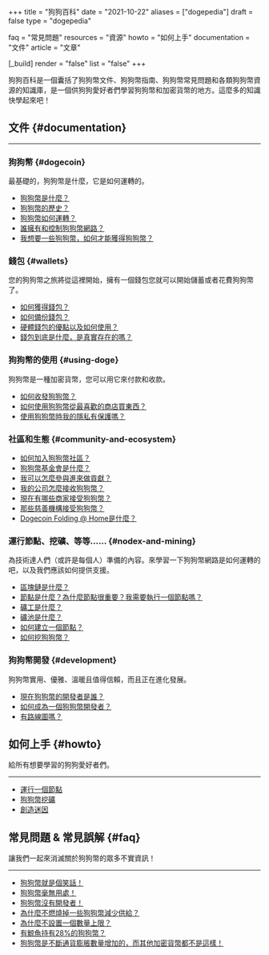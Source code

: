 +++
title = "狗狗百科"
date = "2021-10-22"
aliases = ["dogepedia"]
draft = false
type = "dogepedia"

faq = "常見問題"
resources = "資源"
howto = "如何上手"
documentation = "文件"
article = "文章"

[_build]
  render = "false"
  list = "false"
+++

狗狗百科是一個囊括了狗狗幣文件、狗狗幣指南、狗狗幣常見問題和各類狗狗幣資源的知識庫，是一個供狗狗愛好者們學習狗狗幣和加密貨幣的地方。這麼多的知識快學起來吧！

## 文件 {#documentation}
***
### 狗狗幣 {#dogecoin}
最基礎的，狗狗幣是什麼，它是如何運轉的。
- [狗狗幣是什麼？](/zh-tw/dogepedia/articles/what-is-dogecoin)
- [狗狗幣的歷史？](/zh-tw/dogepedia/articles/history-of-dogecoin)
- [狗狗幣如何運轉？](/zh-tw/dogepedia/articles/how-does-dogecoin-work)
- [誰擁有和控制狗狗幣網路？](/zh-tw/dogepedia/articles/who-owns-dogecoin)
- [我想要一些狗狗幣，如何才能獲得狗狗幣？](/zh-tw/dogepedia/articles/get-dogecoin)

### 錢包 {#wallets}
您的狗狗幣之旅將從這裡開始，擁有一個錢包您就可以開始儲蓄或者花費狗狗幣了。
- [如何獲得錢包？](/zh-tw/dogepedia/articles/how-do-i-get-a-wallet)
- [如何備份錢包？](/zh-tw/dogepedia/articles/how-to-backup-a-wallet)
- [硬體錢包的優點以及如何使用？](/zh-tw/dogepedia/articles/dogecoin-hardware-wallets)
- [錢包到底是什麼，是真實存在的嗎？](/zh-tw/dogepedia/articles/what-is-a-wallet)

### 狗狗幣的使用 {#using-doge}
狗狗幣是一種加密貨幣，您可以用它來付款和收款。
- [如何收發狗狗幣？](/zh-tw/dogepedia/articles/send-and-receive-dogecoin)
- [如何使用狗狗幣從最喜歡的商店買東西？](/zh-tw/dogepedia/articles/using-dogecoin-in-a-store)
- [使用狗狗幣時我的隱私有保護嗎？](/zh-tw/dogepedia/articles/dogecoin-and-privacy)

### 社區和生態 {#community-and-ecosystem}
- [如何加入狗狗幣社區？](/zh-tw/dogepedia/articles/join-the-dogecoin-community)
- [狗狗幣基金會是什麼？](/zh-tw/dogepedia/articles/what-is-the-dogecoin-foundation)
- [我可以怎麼參與進來做貢獻？](/zh-tw/dogepedia/articles/how-can-i-help-doge)
- [我的公司怎麼接收狗狗幣？](/zh-tw/dogepedia/articles/how-can-my-business-accept-dogecoin)
- [現在有哪些商家接受狗狗幣？](/zh-tw/dogepedia/articles/merchants-accepting-doge)
- [那些慈善機構接受狗狗幣？](/zh-tw/dogepedia/articles/charities-accepting-doge)
- [Dogecoin Folding @ Home是什麼？](/zh-tw/dogepedia/articles/dogecoin-folding-at-home)

### 運行節點、挖礦、等等...... {#nodex-and-mining}
為技術達人們（或許是每個人）準備的內容。來學習一下狗狗幣網路是如何運轉的吧，以及我們應該如何提供支援。
- [區塊鏈是什麼？](/zh-tw/dogepedia/articles/what-is-a-blockchain)
- [節點是什麼？為什麼節點很重要？我需要執行一個節點嗎？](/zh-tw/dogepedia/articles/what-is-a-node)
- [礦工是什麼？](/zh-tw/dogepedia/articles/what-is-a-miner)
- [礦池是什麼？](/zh-tw/dogepedia/articles/what-is-a-mining-pool)
- [如何建立一個節點？](/zh-tw/dogepedia/how-tos/operating-a-node)
- [如何挖狗狗幣？](/zh-tw/dogepedia/how-tos/mining-dogecoin)

### 狗狗幣開發 {#development}
狗狗幣實用、優雅、溫暖且值得信賴，而且正在進化發展。
- [現在狗狗幣的開發者是誰？](/zh-tw/dogepedia/articles/dogecoin-developers)
- [如何成為一個狗狗幣開發者？](/zh-tw/dogepedia/articles/becoming-a-dogecoin-developer)
- [有路線圖嗎？](/zh-tw/dogepedia/articles/dogecoin-roadmap)

## 如何上手 {#howto}
給所有想要學習的狗狗愛好者們。
***
- [運行一個節點](/zh-tw/dogepedia/how-tos/operating-a-node)
- [狗狗幣挖礦](/zh-tw/dogepedia/how-tos/mining-dogecoin)
- [創造迷因](/zh-tw/dogepedia/how-tos/making-memes)

## 常見問題 & 常見誤解 {#faq}
讓我們一起來消滅關於狗狗幣的眾多不實資訊！
***
- [狗狗幣就是個笑話！](/zh-tw/dogepedia/faq/dogecoin-is-a-joke)
- [狗狗幣毫無用處！](/zh-tw/dogepedia/faq/dogecoin-has-no-utility)
- [狗狗幣沒有開發者！](/zh-tw/dogepedia/faq/dogecoin-has-no-developers)
- [為什麼不燃燒掉一些狗狗幣減少供給？](/zh-tw/dogepedia/faq/dogecoin-and-coin-burning)
- [為什麼不設置一個數量上限？](/zh-tw/dogepedia/faq/putting-a-cap-on-dogecoin)
- [有鯨魚持有28%的狗狗幣？](/zh-tw/dogepedia/faq/dogecoin-whale-wallets)
- [狗狗幣是不斷通貨膨脹數量增加的，而其他加密貨幣都不是這樣！](/zh-tw/dogepedia/faq/dogecoin-inflation)
